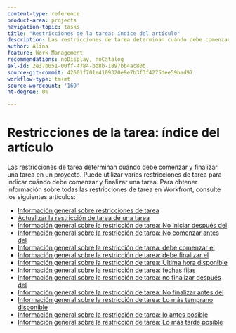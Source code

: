 ```yaml
---
content-type: reference
product-area: projects
navigation-topic: tasks
title: "Restricciones de la tarea: índice del artículo"
description: Las restricciones de tarea determinan cuándo debe comenzar y finalizar una tarea en un proyecto. Puede utilizar varias restricciones de tarea para indicar cuándo debe comenzar y finalizar una tarea. Para obtener información sobre todas las restricciones de tarea en Workfront, consulte los siguientes artículos.
author: Alina
feature: Work Management
recommendations: noDisplay, noCatalog
exl-id: 2e37b051-00ff-4784-bd8b-1897bb4ac80b
source-git-commit: 42601f701e4109320e9e7b3f3f4275dee59bad97
workflow-type: tm+mt
source-wordcount: '169'
ht-degree: 0%

---
```


# Restricciones de la tarea: índice del artículo

<!-- Audited: 1/2024 -->

Las restricciones de tarea determinan cuándo debe comenzar y finalizar una tarea en un proyecto. Puede utilizar varias restricciones de tarea para indicar cuándo debe comenzar y finalizar una tarea. Para obtener información sobre todas las restricciones de tarea en Workfront, consulte los siguientes artículos:

* [Información general sobre restricciones de tarea](../../../manage-work/tasks/task-constraints/task-constraint-overview.md)
* [Actualizar la restricción de tarea de una tarea](../../../manage-work/tasks/task-constraints/update-task-constraint-of-task.md)
* [Información general sobre la restricción de tarea: No iniciar después del](../../../manage-work/tasks/task-constraints/start-no-later-than.md)
* [Información general sobre la restricción de tarea: No comenzar antes del](../../../manage-work/tasks/task-constraints/start-no-earlier-than.md)
* [Información general sobre la restricción de tarea: debe comenzar el](../../../manage-work/tasks/task-constraints/must-start-on.md)
* [Información general sobre la restricción de tarea: debe finalizar el](../../../manage-work/tasks/task-constraints/must-finish-on.md)
* [Información general sobre la restricción de tarea: Última hora disponible](../../../manage-work/tasks/task-constraints/latest-available-time.md)
* [Información general sobre la restricción de tarea: fechas fijas](../../../manage-work/tasks/task-constraints/fixed-dates.md)
* [Información general sobre la restricción de tarea: no finalizar después del](../../../manage-work/tasks/task-constraints/finish-no-later-than.md)
* [Información general sobre la restricción de tarea: No finalizar antes del](../../../manage-work/tasks/task-constraints/finish-no-earlier-than.md)
* [Información general sobre la restricción de tarea: Lo más temprano disponible](../../../manage-work/tasks/task-constraints/earliest-available-time.md)
* [Información general sobre la restricción de tarea: lo antes posible](../../../manage-work/tasks/task-constraints/as-soon-as-possible.md)
* [Información general sobre la restricción de tarea: Lo más tarde posible](../../../manage-work/tasks/task-constraints/as-late-as-possible.md)
